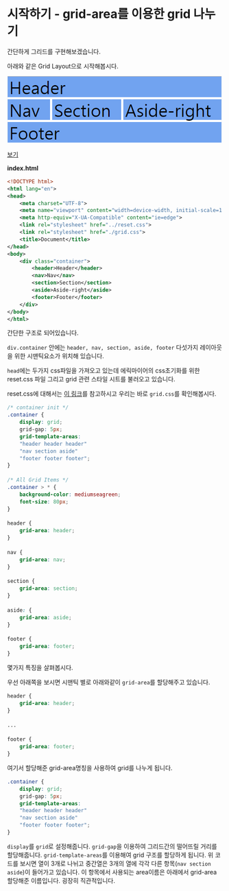 
# 시작하기 - grid-area를 이용한 grid 나누기
간단하게 그리드를 구현해보겠습니다.

아래와 같은 Grid Layout으로 시작해봅시다.

![저장용](/assets/0001.PNG)

[보기]()

**index.html**
```xml
<!DOCTYPE html>
<html lang="en">
<head>
    <meta charset="UTF-8">
    <meta name="viewport" content="width=device-width, initial-scale=1.0">
    <meta http-equiv="X-UA-Compatible" content="ie=edge">
    <link rel="stylesheet" href="../reset.css">
    <link rel="stylesheet" href="./grid.css">
    <title>Document</title>
</head>
<body>
    <div class="container">
        <header>Header</header>
        <nav>Nav</nav>
        <section>Section</section>
        <aside>Aside-right</aside>
        <footer>Footer</footer>
    </div>
</body>
</html>
```
간단한 구조로 되어있습니다.

`div.container` 안에는 `header, nav, section, aside, footer` 다섯가지 레이아웃을 위한 시맨틱요소가 위치해 있습니다.

`head`에는 두가지 css파일을 가져오고 있는데 에릭마이어의 css초기화를 위한 reset.css 파일 그리고 grid 관련 스타일 시트를 불러오고 있습니다.

reset.css에 대해서는 [이 링크](http://meyerweb.com/eric/tools/css/reset/)를 참고하시고 우리는 바로 `grid.css`를 확인해봅시다.

```css
/* container init */
.container {
    display: grid;
    grid-gap: 5px;
    grid-template-areas:
    "header header header"
    "nav section aside"
    "footer footer footer";
}

/* All Grid Items */
.container > * {
    background-color: mediumseagreen;
    font-size: 80px;
}

header {
    grid-area: header;
}

nav {
    grid-area: nav;
}

section {
    grid-area: section;
}

aside: {
    grid-area: aside;
}

footer {
    grid-area: footer;
}
```

몇가지 특징을 살펴봅시다.

우선 아래쪽을 보시면 시맨틱 별로 아래와같이 `grid-area`를 할당해주고 있습니다.
```css
header {
    grid-area: header;
}

...

footer {
    grid-area: footer;
}
```
여기서 할당해준 grid-area명칭을 사용하여 grid를 나누게 됩니다.

```css
.container {
    display: grid;
    grid-gap: 5px;
    grid-template-areas:
    "header header header"
    "nav section aside"
    "footer footer footer";
}

```

`display`를 `grid`로 설정해줍니다.
`grid-gap`을 이용하여 그리드간의 떨어뜨릴 거리를 할당해줍니다.
`grid-template-areas`를 이용해여 grid 구조를 할당하게 됩니다.
위 코드를 보시면 열이 3개로 나뉘고
중간열은 3개의 열에 각각 다른 항목(`nav section aside`)이 들어가고 있습니다.
이 항목에서 사용되는 area이름은 아래에서 grid-area 할당해준 이름입니다.
굉장히 직관적입니다.
